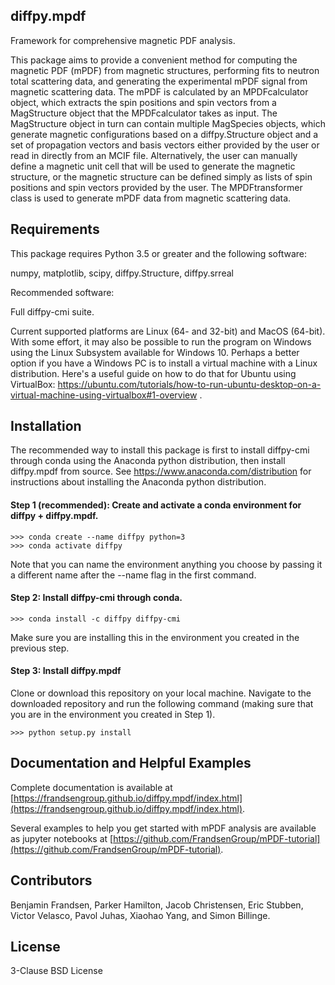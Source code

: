 ## diffpy.mpdf

Framework for comprehensive magnetic PDF analysis.

This package aims to provide a convenient method for computing the magnetic PDF (mPDF) from magnetic structures, performing fits to neutron total scattering data, and generating the experimental mPDF signal from magnetic scattering data. The mPDF is calculated by an MPDFcalculator object, which extracts the spin positions and spin vectors from a MagStructure object that the MPDFcalculator takes as input. The MagStructure object in turn can contain multiple MagSpecies objects, which generate magnetic configurations based on a diffpy.Structure object and a set of propagation vectors and basis vectors either provided by the user or read in directly from an MCIF file. Alternatively, the user can manually define a magnetic unit cell that will be used to generate the magnetic structure, or the magnetic structure can be defined simply as lists of spin positions and spin vectors provided by the user. The MPDFtransformer class is used to generate mPDF data from magnetic scattering data.


## Requirements

This package requires Python 3.5 or greater and the following software:

numpy, matplotlib, scipy, diffpy.Structure, diffpy.srreal

Recommended software:

Full diffpy-cmi suite.

Current supported platforms are Linux (64- and 32-bit) and MacOS (64-bit). With some effort, it may also be possible to run the program on Windows using the Linux Subsystem available for Windows 10. Perhaps a better option if you have a Windows PC is to install a virtual machine with a Linux distribution. Here's a useful guide on how to do that for Ubuntu using VirtualBox: https://ubuntu.com/tutorials/how-to-run-ubuntu-desktop-on-a-virtual-machine-using-virtualbox#1-overview . 

## Installation

The recommended way to install this package is first to install diffpy-cmi through conda using the Anaconda python distribution, then install diffpy.mpdf from source. See https://www.anaconda.com/distribution for instructions about installing the Anaconda python distribution.

#### Step 1 (recommended): Create and activate a conda environment for diffpy + diffpy.mpdf.
    >>> conda create --name diffpy python=3
    >>> conda activate diffpy
Note that you can name the environment anything you choose by passing it a different name after the --name flag in the first command.

#### Step 2: Install diffpy-cmi through conda.
    >>> conda install -c diffpy diffpy-cmi
Make sure you are installing this in the environment you created in the previous step.

#### Step 3: Install diffpy.mpdf
Clone or download this repository on your local machine. Navigate to the downloaded repository and run the following command (making sure that you are in the environment you created in Step 1).

    >>> python setup.py install

## Documentation and Helpful Examples
Complete documentation is available  at [https://frandsengroup.github.io/diffpy.mpdf/index.html](https://frandsengroup.github.io/diffpy.mpdf/index.html).

Several examples to help you get started with mPDF analysis are available as jupyter notebooks at [https://github.com/FrandsenGroup/mPDF-tutorial](https://github.com/FrandsenGroup/mPDF-tutorial).

## Contributors

Benjamin Frandsen, Parker Hamilton, Jacob Christensen, Eric Stubben, Victor Velasco, Pavol Juhas, Xiaohao Yang, and Simon Billinge.

## License

3-Clause BSD License
